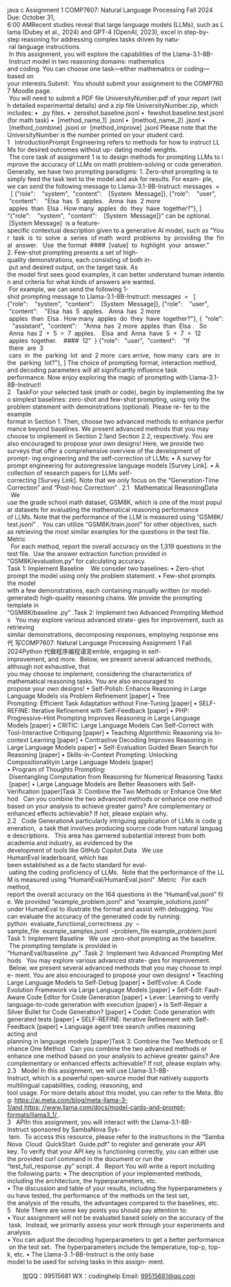 java c
Assignment 1
COMP7607: Natural Language Processing
Fall 2024
Due: October 31, 6:00 AMRecent studies reveal that large language models (LLMs), such as Llama (Dubey et al., 2024) and GPT-4 (OpenAI, 2023), excel in step-by-step reasoning for addressing complex tasks driven by natu- ral language instructions.  In this assignment, you will explore the capabilities of the Llama-3.1-8B- Instruct model in two reasoning domains: mathematics and coding. You can choose one task—either mathematics or coding—based on your interests.Submit:  You should submit your assignment to the COMP7607 Moodle page.  You will need to submit a PDF file UniversityNumber.pdf of your report (with detailed experimental details) and a zip file UniversityNumber.zip, which includes:
•  .py files.
•  zeroshot.baseline.jsonl
•  fewshot.baseline.test.jsonl (for math task)
•  [method_name_1] .jsonl
•  [method_name_2] .jsonl
•  [method_combine] .jsonl or  [method_improve] .jsonl
Please note that the UniversityNumber is the number printed on your student card.
1   IntroductionPrompt Engineering refers to methods for how to instruct LLMs for desired outcomes without up- dating model weights.  The core task of assignment 1 is to design methods for prompting LLMs to improve the accuracy of LLMs on math problem-solving or code generation.
Generally, we have two prompting paradigms:
1. Zero-shot prompting is to simply feed the task text to the model and ask for results. For exam- ple, we can send the following message to Llama-3.1-8B-Instruct:
messages  =   [
{"role":    "system",  "content":    [System  Message]},
{"role":    "user",  "content":    "Elsa  has  5  apples.   Anna  has  2 more  apples  than  Elsa . How many  apples  do  they  have  together?"},
]
“{"role":    "system",  "content":    [System  Message]}” can be optional.  [System Message]  is a feature-specific contextual description given to a generative AI model, such as “Your  task  is  to  solve  a  series  of math  word  problems  by  providing  the  final  answer.   Use  the format  ####  [value]  to  highlight  your  answer.”
2. Few-shot prompting presents a set of high-quality demonstrations, each consisting of both in- put and desired output, on the target task. As the model first sees good examples, it can better understand human intention and criteria for what kinds of answers are wanted.  For example, we can send the following 1-shot prompting message to Llama-3.1-8B-Instruct:
messages  =   [
{"role":    "system",  "content":    [System  Message]},
{"role":    "user",  "content":    "Elsa  has  5  apples.   Anna  has  2 more  apples  than  Elsa . How many  apples  do  they  have  together?"},
{  "role":    "assistant",  "content":    "Anna  has  2 more  apples  than  Elsa .   So  Anna  has 2  +  5  =  7  apples.    Elsa  and  Anna  have  5  +  7  =  12  apples  together.    ####  12"  }
{"role":   "user",  "content":    "If  there  are  3  cars  in  the  parking  lot  and  2 more  cars arrive,  how many  cars  are  in  the  parking  lot?"},
]
The choice of prompting format, interaction method, and decoding parameters will all significantly influence task performance. Now enjoy exploring the magic of prompting with Llama-3.1-8B-Instruct!
2   TaskFor your selected task (math or code), begin by implementing the two simplest baselines: zero-shot and few-shot prompting, using only the problem statement with demonstrations (optional). Please re- fer to the example format in Section 1. Then, choose two advanced methods to enhance performance beyond baselines. We present advanced methods that you may choose to implement in Section 2.1and Section 2.2, respectively. You are also encouraged to propose your own designs!
Here, we provide two surveys that offer a comprehensive overview of the development of prompt- ing engineering and the self-correction of LLMs:
• A survey for prompt engineering for autoregressive language models [Survey Link].
• A collection of research papers for LLMs self-correcting [Survey Link]. Note that we only focus on the “Generation-Time Correction” and “Post-hoc Correction” .
2.1   Mathematical ReasoningData   We use the grade school math dataset, GSM8K, which is one of the most popular datasets for evaluating the mathematical reasoning performance of LLMs. Note that the performance of the LLM is measured using “GSM8K/test.jsonl” .  You can utilize “GSM8K/train.jsonl” for other objectives, such as retrieving the most similar examples for the questions in the test file.
Metric   For each method, report the overall accuracy on the 1,319 questions in the test file.  Use the answer extraction function provided in “GSM8K/evaluation.py” for calculating accuracy.
Task 1: Implement Baseline    We consider two baselines:
• Zero-shot prompt the model using only the problem statement.
• Few-shot prompts the model with a few demonstrations, each containing manually written (or model-generated) high-quality reasoning chains.
We provide the prompting template in “GSM8K/baseline .py” .Task 2: Implement two Advanced Prompting Methods   You may explore various advanced strate- gies for improvement, such as retrieving similar demonstrations, decomposing responses, employing response ens代 写COMP7607: Natural Language Processing Assignment 1 Fall 2024Python
代做程序编程语言emble, engaging in self-improvement, and more.  Below, we present several advanced methods, although not exhaustive, that you may choose to implement, considering the characteristics of mathematical reasoning tasks. You are also encouraged to propose your own designs!
• Self-Polish: Enhance Reasoning in Large Language Models via Problem Refinement [paper]
• Tree Prompting: Efficient Task Adaptation without Fine-Tuning [paper]
• SELF-REFINE: Iterative Refinement with Self-Feedback [paper]
• PHP: Progressive-Hint Prompting Improves Reasoning in Large Language Models [paper]
• CRITIC: Large Language Models Can Self-Correct with Tool-Interactive Critiquing [paper]
• Teaching Algorithmic Reasoning via In-context Learning [paper]
• Contrastive Decoding Improves Reasoning in Large Language Models paper]
• Self-Evaluation Guided Beam Search for Reasoning [paper]
• Skills-in-Context Prompting: Unlocking Compositionalityin Large Language Models [paper]
• Program of Thoughts Prompting:  Disentangling Computation from Reasoning for Numerical Reasoning Tasks [paper]
• Large Language Models are Better Reasoners with Self-Verification [paper]Task 3: Combine the Two Methods or Enhance One Method   Can you combine the two advanced methods or enhance one method based on your analysis to achieve greater gains? Are complementary or enhanced effects achievable? If not, please explain why.
2.2   Code GenerationA particularly intriguing application of LLMs is code generation,  a task that involves producing source code from natural language descriptions.   This area has garnered substantial interest from both academia and industry, as evidenced by the development of tools like GitHub Copilot.Data   We use HumanEval leaderboard, which has been established as a de facto standard for eval- uating the coding proficiency of LLMs.  Note that the performance of the LLM is measured using “HumanEval/HumanEval.jsonl” .Metric   For each method, report the overall accuracy on the 164 questions in the “HumanEval.jsonl” file. We provided “example_problem.jsonl” and “example_solutions.jsonl” under HumanEval to illustrate the format and assist with debugging. You can evaluate the accuracy of the generated code by running:
python  evaluate_functional_correctness .py  –sample_file  example_samples.jsonl  –problem_file example_problem.jsonl
Task 1: Implement Baseline   We use zero-shot prompting as the baseline.  The prompting template is provided in “HumanEval/baseline .py” .Task 2: Implement two Advanced Prompting Methods   You may explore various advanced strate- gies for improvement.  Below, we present several advanced methods that you may choose to imple- ment. You are also encouraged to propose your own designs!
• Teaching Large Language Models to Self-Debug [paper]
• SelfEvolve: A Code Evolution Framework via Large Language Models [paper]
• Self-Edit: Fault-Aware Code Editor for Code Generation [paper]
• Lever: Learning to verify language-to-code generation with execution [paper]
• Is Self-Repair a Silver Bullet for Code Generation? [paper]
• Codet: Code generation with generated tests [paper]
• SELF-REFINE: Iterative Refinement with Self-Feedback [paper]
• Language agent tree search unifies reasoning acting and planning in language models [paper]Task 3: Combine the Two Methods or Enhance One Method   Can you combine the two advanced methods or enhance one method based on your analysis to achieve greater gains? Are complementary or enhanced effects achievable? If not, please explain why.
2.3   Model
In this assignment, we will use Llama-3.1-8B-Instruct, which is a powerful open-source model that natively supports multilingual capabilities, coding, reasoning, and tool usage. For more details about this model, you can refer to the Meta. Blog: https://ai.meta.com/blog/meta-llama-3-1/and https: //www.llama.com/docs/model-cards-and-prompt-formats/llama3_1/ .
3   APIIn this assignment, you will interact with the Llama-3.1-8B-Instruct sponsored by SambaNova Sys- tem.  To access this resource, please refer to the instructions in the “SambaNova  Cloud  QuickStart  Guide.pdf” to register and generate your API key. To verify that your API key is functioning correctly, you can either use the provided curl command in the document or run the “test_full_response .py” script.
4   Report
You will write a report including the following parts:
• The description of your implemented methods, including the architecture, the hyperparameters, etc.
• The discussion and table of your results, including the hyperparameters you have tested, the performance of the methods on the test set, the analysis of the results, the advantages compared to the baselines, etc.
5   Note
There are some key points you should pay attention to:
• Your assignment will not be evaluated based solely on the accuracy of the task.  Instead, we primarily assess your work through your experiments and analysis.
• You can adjust the decoding hyperparameters to get a better performance on the test set.  The hyperparameters include the temperature, top-p, top-k, etc.
• The Llama-3 .1-8B-Instruct is the only base model to be used for solving tasks in this assign- ment.


         
加QQ：99515681  WX：codinghelp  Email: 99515681@qq.com
